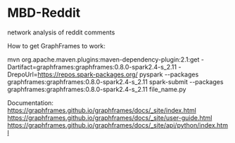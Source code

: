 # MBD-Reddit
network analysis of reddit comments

How to get GraphFrames to work:

mvn org.apache.maven.plugins:maven-dependency-plugin:2.1:get -Dartifact=graphframes:graphframes:0.8.0-spark2.4-s_2.11 -DrepoUrl=https://repos.spark-packages.org/
pyspark --packages graphframes:graphframes:0.8.0-spark2.4-s_2.11
spark-submit --packages graphframes:graphframes:0.8.0-spark2.4-s_2.11 file_name.py

Documentation:
https://graphframes.github.io/graphframes/docs/_site/index.html
https://graphframes.github.io/graphframes/docs/_site/user-guide.html
https://graphframes.github.io/graphframes/docs/_site/api/python/index.html
